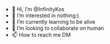 - 👋 Hi, I’m @InfinityKos
- 👀 I’m interested in nothing:)
- 🌱 I’m currently learning to be alive
- 💞️ I’m looking to collaborate on human
- 📫 How to reach me DM

<!---
InfinityKos/InfinityKos is a ✨ special ✨ repository because its `README.md` (this file) appears on your GitHub profile.
You can click the Preview link to take a look at your changes.
--->

